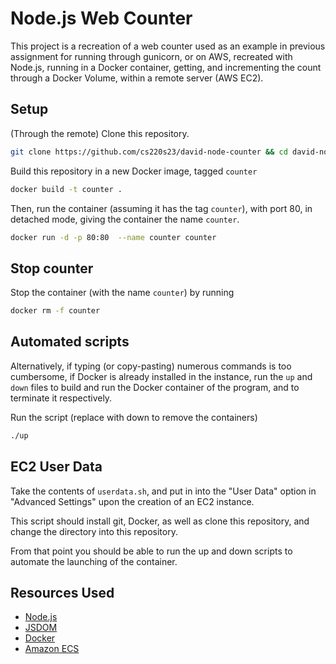 # Node.js Web Counter
This project is a recreation of a web counter  used as an
example in previous assignment for running through gunicorn, or on AWS, recreated with Node.js, running in a Docker container, getting, and incrementing the count through a Docker Volume, within a remote server (AWS EC2).
## Setup
(Through the remote) Clone this repository.
``` bash
git clone https://github.com/cs220s23/david-node-counter && cd david-node-counter
```
Build this repository in a new Docker image, tagged `counter`
``` bash
docker build -t counter .
```
Then, run the container (assuming it has the tag `counter`), with port 80, in detached mode, giving the container the name `counter`.
```bash
docker run -d -p 80:80  --name counter counter
```
## Stop counter
Stop the container (with the name `counter`) by running
```bash
docker rm -f counter
```
## Automated scripts
Alternatively, if typing (or copy-pasting) numerous commands is too cumbersome, if Docker is already installed in the instance, run the `up` and `down` files to build and run the Docker container of the program, and to terminate it respectively.

Run the script (replace with down to remove the containers)
```bash
./up
```

## EC2 User Data
Take the contents of `userdata.sh`, and put in into the "User Data" option in "Advanced Settings" upon the creation of an EC2 instance.

This script should install git, Docker, as well as clone this repository, and change the directory into this repository.

From that point you should be able to run the up and down scripts to automate the launching of the container.
## Resources Used
- [Node.js](https://nodejs.org)
- [JSDOM](https://github.com/jsdom/jsdom)
- [Docker](https://docker.org)
- [Amazon ECS](https://aws.amazon.com/ecs/)
